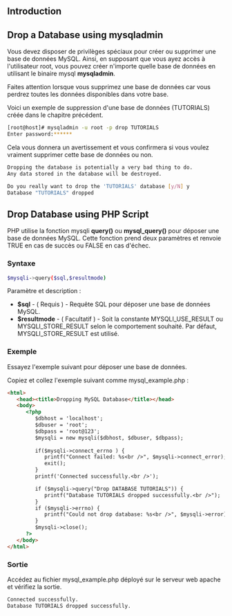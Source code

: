 ## Introduction

## Drop a Database using mysqladmin

Vous devez disposer de privilèges spéciaux pour créer ou supprimer une base de données MySQL. Ainsi, en supposant 
que vous ayez accès à l'utilisateur root, vous pouvez créer n'importe quelle base de données en utilisant le
binaire mysql **mysqladmin**.

Faites attention lorsque vous supprimez une base de données car vous perdrez toutes les données disponibles
dans votre base.

Voici un exemple de suppression d'une base de données (TUTORIALS) créée dans le chapitre précédent.

``` bash
[root@host]# mysqladmin -u root -p drop TUTORIALS
Enter password:******
```

Cela vous donnera un avertissement et vous confirmera si vous voulez vraiment supprimer cette base de données ou non.

``` bash
Dropping the database is potentially a very bad thing to do.
Any data stored in the database will be destroyed.

Do you really want to drop the 'TUTORIALS' database [y/N] y
Database "TUTORIALS" dropped
```

## Drop Database using PHP Script

PHP utilise la fonction mysqli **query()** ou **mysql_query()** pour déposer une base de données MySQL. Cette fonction 
prend deux paramètres et renvoie TRUE en cas de succès ou FALSE en cas d'échec.


### Syntaxe

``` bash
$mysqli->query($sql,$resultmode)
```

Paramètre et description :

  - **$sql** - ( Requis ) - Requête SQL pour déposer une base de données MySQL.
  - **$resultmode** - ( Facultatif ) - Soit la constante MYSQLI_USE_RESULT ou MYSQLI_STORE_RESULT selon le comportement souhaité. Par défaut, MYSQLI_STORE_RESULT est utilisé.

### Exemple

Essayez l'exemple suivant pour déposer une base de données.

Copiez et collez l'exemple suivant comme mysql_example.php :

``` html
<html>
   <head><title>Dropping MySQL Database</title></head>
   <body>
      <?php
         $dbhost = 'localhost';
         $dbuser = 'root';
         $dbpass = 'root@123';
         $mysqli = new mysqli($dbhost, $dbuser, $dbpass);
         
         if($mysqli->connect_errno ) {
            printf("Connect failed: %s<br />", $mysqli->connect_error);
            exit();
         }
         printf('Connected successfully.<br />');

         if ($mysqli->query("Drop DATABASE TUTORIALS")) {
            printf("Database TUTORIALS dropped successfully.<br />");
         }
         if ($mysqli->errno) {
            printf("Could not drop database: %s<br />", $mysqli->error);
         }
         $mysqli->close();
      ?>
   </body>
</html>
```

### Sortie

Accédez au fichier mysql_example.php déployé sur le serveur web apache et vérifiez la sortie.

``` bash
Connected successfully.
Database TUTORIALS dropped successfully.
```